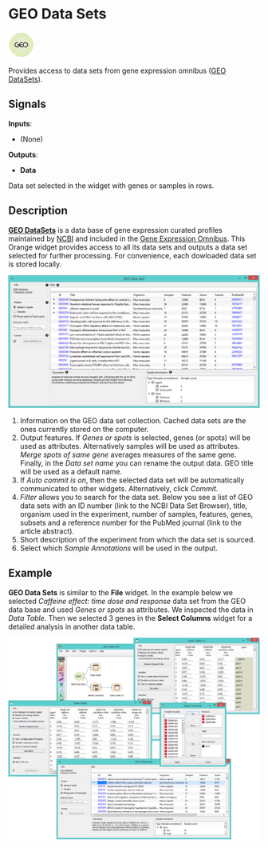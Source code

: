 GEO Data Sets
=============

![GEO Data Sets widget icon](icons/geo-data-sets.png)

Provides access to data sets from gene expression omnibus ([GEO
DataSets](http://www.ncbi.nlm.nih.gov/gds)).

Signals
-------

**Inputs**:

-   (None)

**Outputs**:

- **Data**

 Data set selected in the widget with genes or samples in rows.

Description
-----------

**[GEO DataSets](http://www.ncbi.nlm.nih.gov/gds)** is a data base of gene
expression curated profiles maintained by [NCBI](http://www.ncbi.nlm.nih.gov/) and included in the [Gene
Expression Omnibus](http://www.ncbi.nlm.nih.gov/geo/info/datasets.html). This Orange widget provides
access to all its data sets and outputs a data set selected for further
processing. For convenience, each dowloaded data set is stored locally.

![GEO Data Sets widget](images/GEOdataset-stamped.png)

1. Information on the GEO data set collection. Cached data sets are the ones currently stored on the computer.
2. Output features. If *Genes or spots* is selected, genes (or spots) will be used as attributes. Alternatively samples
   will be used as attributes. *Merge spots of same gene* averages measures of the same gene. Finally, in the
   *Data set name* you can rename the output data. GEO title will be used as a default name.
3. If *Auto commit is on*, then the selected data set will be automatically communicated to other widgets. Alternatively,
   click *Commit*.
4. *Filter* allows you to search for the data set. Below you see a list of GEO data sets with an ID number (link to the NCBI
   Data Set Browser), title,
   organism used in the experiment, number of samples, features, genes, subsets and a reference number for the PubMed
   journal (link to the article abstract).
5. Short description of the experiment from which the data set is sourced.
6. Select which *Sample Annotations* will be used in the output.

Example
-------

**GEO Data Sets** is similar to the **File** widget. In the example below
we selected *Caffeine effect: time dose and response* data set from the GEO data base and used *Genes or spots* as
attributes. We inspected the data in *Data Table*. Then we selected
3 genes in the **Select Columns** widget for a detailed analysis in another data table.

<img src="images/GEODataSets-Example2.png" alt="image" width="600">

